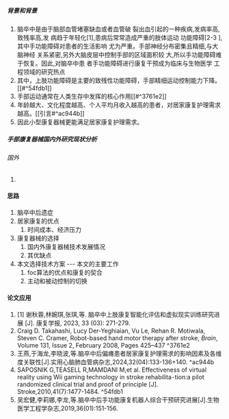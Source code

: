 ##### 背景和背景
1. 脑卒中是由于脑部血管堵塞缺血或者血管破
裂出血引起的一种疾病,发病率高,致残率高,发
病趋于年轻化[1],患病后常常造成严重的肢体运动
功能障碍[2-3
],其中手功能障碍对患者的生活影响
尤为严重。手部神经分布密集且精细,与大脑神经
关系紧密,另外大脑皮层中控制手部的区域面积较
大,所以手功能障碍难于恢复。因此,对脑卒中患
者手功能障碍进行康复干预成为临床与生物医学
工程领域的研究热点
2. 其中，上肢功能障碍是主要的致残性功能障碍，手部精细运动控制能力下降。[[#^54fdb1]]
3. 手部运动通常在人类生存中发挥的核心作用[[#^3761e2]]
4. 年龄越大、文化程度越高、个人平均月收入越高的患者，对居家康复护理需求越高。[[引言#^ac944b]]
5. 因此小型康复器械更能满足居家康复护理需求。
##### 手部康复器械国内外研究现状分析
###### 国外
1. 
#### 思路
1. 脑卒中后遗症
2. 居家康复的优点
	1. 时间成本、经济压力
3. 康复器械的选择
	1. 国内外康复器械技术发展情况
	2. 其优缺点
4. 本文选择技术方案  --- 本文的主要工作
	1. foc算法的优点和康复的契合
	2. 主动和被动控制的切换
#### 论文应用
1.   [1]  谢秋蓉,林婉琪,张琪,等.  脑卒中上肢康复智能化评估和虚拟现实训练研究进展    [J].  康复学报,  2023,  33  (03):  271-279.  
2.  Craig D. Takahashi, Lucy Der-Yeghiaian, Vu Le, Rehan R. Motiwala, Steven C. Cramer, Robot-based hand motor therapy after stroke, _Brain_, Volume 131, Issue 2, February 2008, Pages 425–437 ^3761e2
3. 王燕,于海龙,李晓波,等.脑卒中后偏瘫患者居家康复护理需求的影响因素及各维度关联性[J].实用心脑肺血管病杂志,2024,32(04):133-136+140. ^ac944b
4. SAPOSNIK G,TEASELL R,MAMDANI M,et al. Effectiveness of virtual reality using Wii gaming technology in stroke rehabilita⁃tion:a pilot randomized clinical trial and proof of principle [J]. Stroke,2010,41(7):1477-1484. ^54fdb1
5. 吴宏健,李莉娜,李龙,等.脑卒中后手功能康复机器人综合干预研究进展[J].生物医学工程学杂志,2019,36(01):151-156.